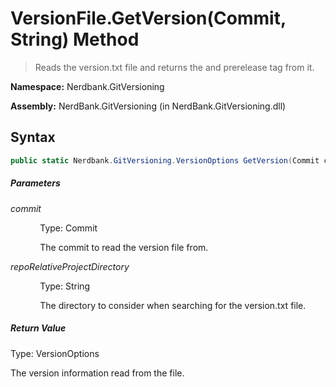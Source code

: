 # VersionFile.GetVersion(Commit, String) Method
> Reads the version.txt file and returns the  and prerelease tag from it.

**Namespace:** Nerdbank.GitVersioning

**Assembly:** NerdBank.GitVersioning (in NerdBank.GitVersioning.dll)
## Syntax
~~~~csharp
public static Nerdbank.GitVersioning.VersionOptions GetVersion(Commit commit, string repoRelativeProjectDirectory = null);
~~~~
##### Parameters
*commit*

&nbsp;&nbsp;&nbsp;&nbsp;&nbsp;&nbsp;&nbsp;&nbsp;&nbsp;&nbsp;&nbsp;&nbsp;Type: Commit

&nbsp;&nbsp;&nbsp;&nbsp;&nbsp;&nbsp;&nbsp;&nbsp;&nbsp;&nbsp;&nbsp;&nbsp;The commit to read the version file from.


*repoRelativeProjectDirectory*

&nbsp;&nbsp;&nbsp;&nbsp;&nbsp;&nbsp;&nbsp;&nbsp;&nbsp;&nbsp;&nbsp;&nbsp;Type: String

&nbsp;&nbsp;&nbsp;&nbsp;&nbsp;&nbsp;&nbsp;&nbsp;&nbsp;&nbsp;&nbsp;&nbsp;The directory to consider when searching for the version.txt file.


##### Return Value
Type: VersionOptions

The version information read from the file.

